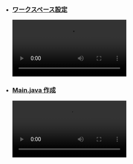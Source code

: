
- ### <a href="https://user-images.githubusercontent.com/1501327/189041455-e5692f01-93fd-4093-8294-5f0b1219dafe.mp4">ワークスペース設定</a>
  <video src="https://user-images.githubusercontent.com/1501327/189041455-e5692f01-93fd-4093-8294-5f0b1219dafe.mp4"></video>
- ### <a href="https://user-images.githubusercontent.com/1501327/189055004-bd7eb968-fe59-4dd1-8e85-960335156925.mp4">Main.java 作成</a>
  <video src="https://user-images.githubusercontent.com/1501327/189055004-bd7eb968-fe59-4dd1-8e85-960335156925.mp4"></video>
  
  
